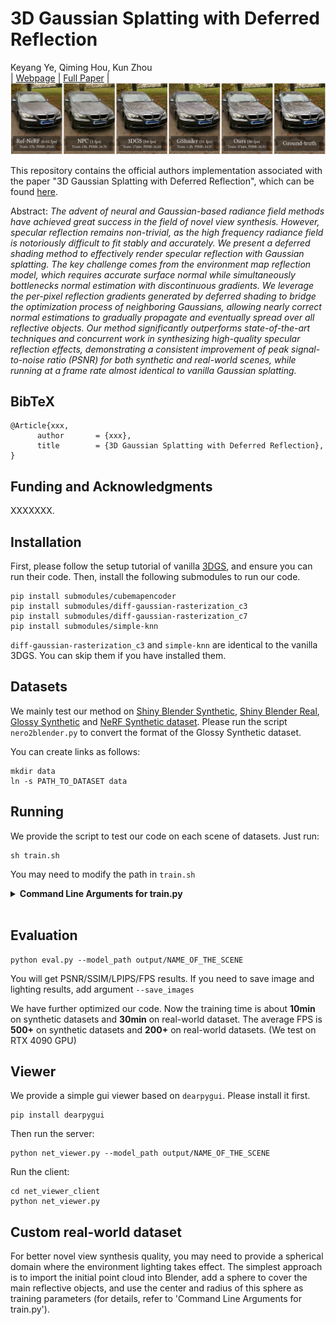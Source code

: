 # 3D Gaussian Splatting with Deferred Reflection
Keyang Ye, Qiming Hou, Kun Zhou<br>
| [Webpage](https://xxx) | [Full Paper](https://xxx) |<br>
![Teaser image](assets/teaser.png)

This repository contains the official authors implementation associated with the paper "3D Gaussian Splatting with Deferred Reflection", which can be found [here](https://repo-sam.inria.fr/fungraph/3d-gaussian-splatting/).

Abstract: *The advent of neural and Gaussian-based radiance field methods have achieved great success in the field of novel view synthesis. However, specular reflection remains non-trivial, as the high frequency radiance field is notoriously difficult to fit stably and accurately. We present a deferred shading method to effectively render specular reflection with Gaussian splatting. The key challenge comes from the environment map reflection model, which requires accurate surface normal while simultaneously bottlenecks normal estimation with discontinuous gradients. We leverage the per-pixel reflection gradients generated by deferred shading to bridge the optimization process of neighboring Gaussians, allowing nearly correct normal estimations to gradually propagate and eventually spread over all reflective objects. Our method significantly outperforms state-of-the-art techniques and concurrent work in synthesizing high-quality specular reflection effects, demonstrating a consistent improvement of peak signal-to-noise ratio (PSNR) for both synthetic and real-world scenes, while running at a frame rate almost identical to vanilla Gaussian splatting.*

<section class="section" id="BibTeX">
  <div class="container is-max-desktop content">
    <h2 class="title">BibTeX</h2>
    <pre><code>@Article{xxx,
      author       = {xxx},
      title        = {3D Gaussian Splatting with Deferred Reflection},
}</code></pre>
  </div>
</section>


## Funding and Acknowledgments

XXXXXXX.

## Installation
First, please follow the setup tutorial of vanilla [3DGS](https://github.com/graphdeco-inria/gaussian-splatting), and ensure you can run their code. Then, install the following submodules to run our code.

```
pip install submodules/cubemapencoder
pip install submodules/diff-gaussian-rasterization_c3
pip install submodules/diff-gaussian-rasterization_c7
pip install submodules/simple-knn
```
`diff-gaussian-rasterization_c3` and `simple-knn` are identical to the vanilla 3DGS. You can skip them if you have installed them.

## Datasets
We mainly test our method on [Shiny Blender Synthetic](https://storage.googleapis.com/gresearch/refraw360/ref.zip), [Shiny Blender Real](https://storage.googleapis.com/gresearch/refraw360/ref_real.zip), [Glossy Synthetic](https://liuyuan-pal.github.io/NeRO/) and [NeRF Synthetic dataset](https://drive.google.com/drive/folders/128yBriW1IG_3NJ5Rp7APSTZsJqdJdfc1). Please run the script `nero2blender.py` to convert the format of the Glossy Synthetic dataset.

You can create links as follows:
```
mkdir data
ln -s PATH_TO_DATASET data
```

## Running
We provide the script to test our code on each scene of datasets. Just run:
```
sh train.sh
```
You may need to modify the path in `train.sh`

<details>
<summary><span style="font-weight: bold;">Command Line Arguments for train.py</span></summary>

  #### --longer_prop_iter
  More iterations for normal propagation. If you find the default configuration cannot perform normal propagation well, set --longer_prop_iter 24_000 or more. Default: 0

  #### --opac_lr0_interval
  For faster normal propagation, leave it as default: 200. But sometimes the default value may lead to instability or low quality. Set it to 0 and set `longer_prop_iter` to 36_000 or more for better quality.

  #### --densification_interval_when_prop
  Densification interval when normal propagation. Set it to 100 when the scene mainly contains rough objects. Default: 500

  #### --use_env_scope
  For real scenes, add this command to eliminate the impact of background. `env_scope_center` and `env_scope_radius` represent a sphere domain where the environment light takes effect.

  #### --env_scope_center and --env_scope_radius
  The center and radius of the sphere domain.
  
</details>
<br>


## Evaluation
```
python eval.py --model_path output/NAME_OF_THE_SCENE
```
You will get PSNR/SSIM/LPIPS/FPS results.
If you need to save image and lighting results, add argument `--save_images`

We have further optimized our code. Now the training time is about **10min** on synthetic datasets and **30min** on real-world dataset. The average FPS is **500+** on synthetic datasets and **200+** on real-world datasets. (We test on RTX 4090 GPU)

## Viewer
We provide a simple gui viewer based on `dearpygui`. Please install it first.
```
pip install dearpygui
```
Then run the server:
```
python net_viewer.py --model_path output/NAME_OF_THE_SCENE
```
Run the client:
```
cd net_viewer_client
python net_viewer.py
```

## Custom real-world dataset
For better novel view synthesis quality, you may need to provide a spherical domain where the environment lighting takes effect. The simplest approach is to import the initial point cloud into Blender, add a sphere to cover the main reflective objects, and use the center and radius of this sphere as training parameters (for details, refer to 'Command Line Arguments for train.py').